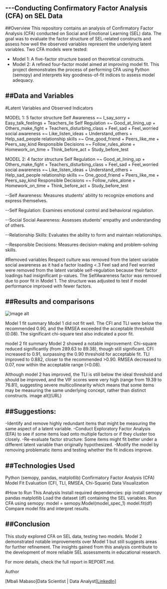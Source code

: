 ---Conducting Confirmatory Factor Analysis (CFA) on SEL Data
---

##Overview
This repository contains an analysis of Confirmatory Factor Analysis (CFA) conducted on Social and Emotional Learning (SEL) data. The goal was to evaluate the factor
structure of SEL-related constructs and assess how well the observed variables represent the underlying latent variables.
Two CFA models were tested:
- Model 1: A five-factor structure based on theoretical constructs.
- Model 2: A refined four-factor model aimed at improving model fit.
This project demonstrates the process of performing CFA using Python (semopy) and interprets key goodness-of-fit indices to assess model adequacy.

##Data and Variables
---
#Latent Variables and Observed Indicators

MODEL 1: 5 factor structure
Self Awareness =~ I_say_sorry + Easy_talk_feelings + Teachers_lie
Self Regulation =~ Good_at_lining_up + Others_make_fight + Teachers_disturbing_class + Feel_sad + Feel_worried
social awareness =~ Like_listen_ideas + Understand_others + Help_sad_people
relationship skills =~ One_good_friend + Peers_like_me + Peers_say_kind
Responsible Decisions =~ Follow_rules_alone + Homework_on_time + Think_before_act + Study_before_test

MODEL 2: 4 factor structure
Self Regulation =~ Good_at_lining_up + Others_make_fight + Teachers_disturbing_class + Feel_sad + Feel_worried
social awareness =~ Like_listen_ideas + Understand_others + Help_sad_people
relationship skills =~ One_good_friend + Peers_like_me + Peers_say_kind
Responsible Decisions =~ Follow_rules_alone + Homework_on_time + Think_before_act + Study_before_test


--Self Awareness: Measures students' ability to recognize emotions and express themselves.

--Self Regulation: Examines emotional control and behavioral regulation.

--Social Social Awareness: Assesses students' empathy and understanding of others.

--Relationship Skills: Evaluates the ability to form and maintain relationships.

--Responsible Decisions: Measures decision-making and problem-solving skills.

#Removed variables
Respect culture was removed from the latent variable social awareness as it had a factor loading <.3
Feel sad and Feel worried were removed from the latent variable self-regulation because their factor loadings had insignificant p-values.
The SelfAwareness factor was removed due to poor fit in Model 1.
The structure was adjusted to test if model performance improved with fewer factors.

##Results and comparisons
---
![image alt](image_path)  


Model 1 fit summary
Model 1 did not fit well. The CFI and TLI were below the recommended 0.90, and the RMSEA exceeded the acceptable threshold (0.08). The significant chi-square test also indicated a poor fit.

model 2 fit summary
Model 2 showed a notable improvement:
Chi-square reduced significantly (from 289.63 to 89.38), though still significant.
CFI increased to 0.91, surpassing the 0.90 threshold for acceptable fit.
TLI improved to 0.882, closer to the recommended >0.90.
RMSEA decreased to 0.07, now within the acceptable range (<0.08).

Although model 2 has improved, the TLI is still below the ideal threshold and should be improved, and the VIF scores were very high (range from 19.39 to 76.81), suggesting severe multicollinearity which means that some items may be measuring the same underlying concept, rather than distinct constructs.
image alt](URL)

##Suggestions:
---
-Identify and remove highly redundant items that might be measuring the same aspect of a latent variable.
-Conduct Exploratory Factor Analysis (EFA) to see if some items load onto multiple factors or if they cluster too closely. 
-Re-evaluate factor structure: Some items might fit better under a different latent variable than originally hypothesized.
-Modify the model by removing problematic items and testing whether the fit indices improve.

##Technologies Used
---
Python (semopy, pandas, matplotlib)
Confirmatory Factor Analysis (CFA)
Model Fit Evaluation (CFI, TLI, RMSEA, Chi-Square)
Data Visualization

#How to Run This Analysis
Install required dependencies:
pip install semopy pandas matplotlib
Load the dataset (df) containing the SEL variables.
Run CFA using semopy:
model = semopy.Model(model_spec_1)
model.fit(df)
Compare model fits and interpret results.

##Conclusion
---

This study explored CFA on SEL data, testing two models. Model 2 demonstrated notable improvements over Model 1 but still suggests areas for further refinement. The insights gained from this analysis contribute to the development of more reliable SEL assessments in educational research.

For more details, check the full report in REPORT.md.

Author

[Mbali Mabaso]Data Scientist | Data Analyst[[LinkedIn](https://www.linkedin.com/jobs/view/4106488511/)] 



